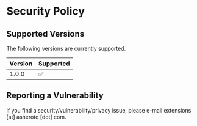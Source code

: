 # Security Policy

## Supported Versions

The following versions are currently supported.

| Version | Supported          |
| ------- | ------------------ |
| 1.0.0   | :white_check_mark: |

## Reporting a Vulnerability

If you find a security/vulnerability/privacy issue, please e-mail extensions [at] asheroto [dot] com.